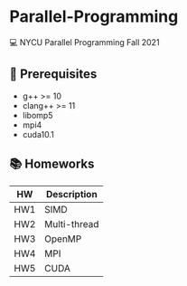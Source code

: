 # Parallel-Programming
💻 NYCU Parallel Programming Fall 2021



## 🏹 Prerequisites
* g++ >= 10
* clang++ >= 11
* libomp5
* mpi4
* cuda10.1



## 📚 Homeworks 
|HW|Description|
|---|---|
|HW1|SIMD|
|HW2|Multi-thread|
|HW3|OpenMP|
|HW4|MPI|
|HW5|CUDA|